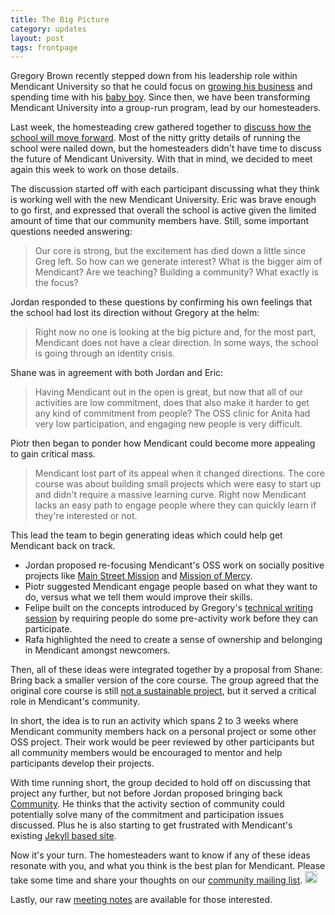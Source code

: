 ```yaml
---
title: The Big Picture
category: updates
layout: post
tags: frontpage
---
```


Gregory Brown recently stepped down from his leadership role within Mendicant University so that he could focus on [growing his business](http://practicingruby.com) and spending time with his [baby boy](http://farm9.staticflickr.com/8014/7550866270_4d9a358395_z.jpg). Since then, we have been transforming Mendicant University into a group-run program, lead by our homesteaders. 

Last week, the homesteading crew gathered together to [discuss how the school will move forward](/updates/2012/07/06/moving-forward.html). Most of the nitty gritty details of running the school were nailed down, but the homesteaders didn't have time to discuss the future of Mendicant University. With that in mind, we decided to meet again this week to work on those details.

The discussion started off with each participant discussing what they think is working well with the new Mendicant University. Eric was brave enough to go first, and expressed that overall the school is active given the limited amount of time that our community members have. Still, some important questions needed answering:

> Our core is strong, but the excitement has died down a little since Greg left. So how can we generate interest? What is the bigger aim of Mendicant? Are we teaching? Building a community? What exactly is the focus?

Jordan responded to these questions by confirming his own feelings that the
school had lost its direction without Gregory at the helm:

> Right now no one is looking at the big picture and, for the most part, Mendicant does not have a clear direction. In some ways, the school is going through an identity crisis.

Shane was in agreement with both Jordan and Eric:

> Having Mendicant out in the open is great, but now that all of our activities are low commitment, does that also make it harder to get any kind of commitment from people? The OSS clinic for Anita had very low participation, and engaging new people is very difficult.

Piotr then began to ponder how Mendicant could become more appealing to gain critical mass.

> Mendicant lost part of its appeal when it changed directions. The core course was about building small projects which were easy to start up and didn't require a massive learning curve.  Right now Mendicant lacks an easy path to engage people where they can quickly learn if they're interested or not.

This lead the team to begin generating ideas which could help get Mendicant back on track.

- Jordan proposed re-focusing Mendicant's OSS work on socially positive projects like [Main Street Mission](https://github.com/MainStMission/food-pantry-manager) and [Mission of Mercy](https://github.com/mission-of-mercy/mission-of-mercy#readme).
- Piotr suggested Mendicant engage people based on what they want to do, versus what we tell them would improve their skills.
- Felipe built on the concepts introduced by Gregory's [technical writing session](/activities/2012/06/05/technical-writing.html) by requiring people do some pre-activity work before they can participate.
- Rafa highlighted the need to create a sense of ownership and belonging in Mendicant amongst newcomers.

Then, all of these ideas were integrated together by a proposal from Shane: Bring back a smaller version of the core course. The group agreed that the original core course is still [not a sustainable project](http://git.io/txB0VQ), but it served a critical role in Mendicant's community.

In short, the idea is to run an activity which spans 2 to 3 weeks where Mendicant community members hack on a personal project or some other OSS project. Their work would be peer reviewed by other participants but all community members would be encouraged to mentor and help participants develop their projects.

With time running short, the group decided to hold off on discussing that project any further, but not before Jordan proposed bringing back [Community](https://github.com/mendicant-original/community#readme). He thinks that the activity section of community could potentially solve many of the commitment and participation issues discussed. Plus he is also starting to get frustrated with Mendicant's existing [Jekyll based site](https://github.com/mendicant/mendicantuniversity.org).

Now it's your turn. The homesteaders want to know if any of these ideas resonate with you, and what you think is the best plan for Mendicant. Please take some time and share your thoughts on our [community mailing list](http://lists.mendicantuniversity.org/listinfo.cgi/community-mendicantuniversity.org). <img src="http://community.mendicantuniversity.org/assets/emojis/heart.png" class="emoji" title=":heart:" alt=":heart:" height="20" width="20">

Lastly, our raw [meeting notes](http://practicingruby.com:9001/p/mendicant-skype-2) are available for those interested.
